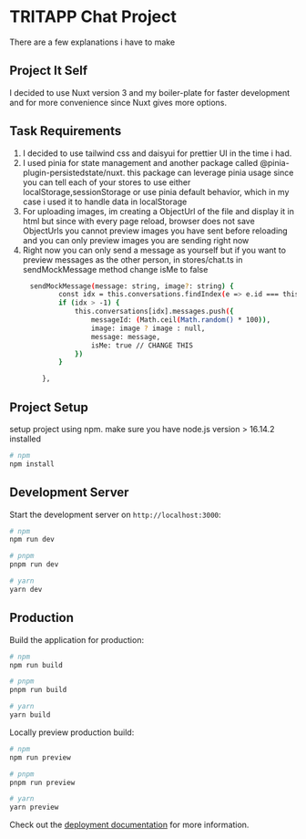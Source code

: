 # TRITAPP Chat Project

There are a few explanations i have to make

## Project It Self

I decided to use Nuxt version 3 and my boiler-plate for faster development and for more convenience since Nuxt gives more options.

## Task Requirements

1. I decided to use tailwind css and daisyui for  prettier UI in the time i had.
2. I used pinia for state management and another package called @pinia-plugin-persistedstate/nuxt. this package can leverage pinia usage since you can tell each of your stores to use either localStorage,sessionStorage or use pinia default behavior, which in my case i used it to handle data in localStorage
3. For uploading images, im creating a ObjectUrl of the file and display it in html but since with every page reload, browser does not save ObjectUrls you cannot preview images you have sent before reloading and you can only preview images you are sending right now
4. Right now you can only send a message as yourself but if you want to preview messages as the other person, in stores/chat.ts in sendMockMessage method change isMe to false
```bash
     sendMockMessage(message: string, image?: string) {
            const idx = this.conversations.findIndex(e => e.id === this.selectedConversationId)
            if (idx > -1) {
                this.conversations[idx].messages.push({
                    messageId: (Math.ceil(Math.random() * 100)),
                    image: image ? image : null,
                    message: message,
                    isMe: true // CHANGE THIS
                })
            }

        },
```
## Project Setup

setup project using npm. make sure you have node.js version > 16.14.2 installed 

```bash
# npm
npm install
```

## Development Server

Start the development server on `http://localhost:3000`:

```bash
# npm
npm run dev

# pnpm
pnpm run dev

# yarn
yarn dev
```

## Production

Build the application for production:

```bash
# npm
npm run build

# pnpm
pnpm run build

# yarn
yarn build
```

Locally preview production build:

```bash
# npm
npm run preview

# pnpm
pnpm run preview

# yarn
yarn preview
```

Check out the [deployment documentation](https://nuxt.com/docs/getting-started/deployment) for more information.
